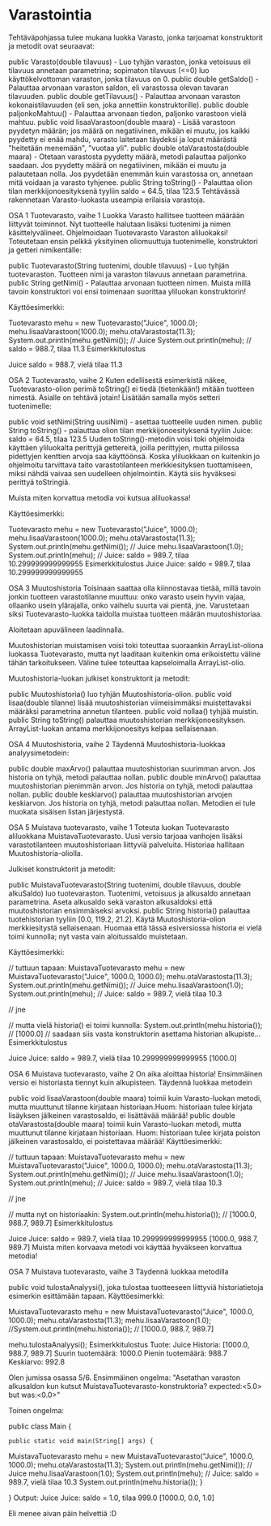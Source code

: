 # Varastointia

Tehtäväpohjassa tulee mukana luokka Varasto, jonka tarjoamat konstruktorit ja metodit ovat seuraavat:

public Varasto(double tilavuus) - Luo tyhjän varaston, jonka vetoisuus eli tilavuus annetaan parametrina; sopimaton tilavuus (<=0) luo käyttökelvottoman varaston, jonka tilavuus on 0.
public double getSaldo() - Palauttaa arvonaan varaston saldon, eli varastossa olevan tavaran tilavuuden.
public double getTilavuus() - Palauttaa arvonaan varaston kokonaistilavuuden (eli sen, joka annettiin konstruktorille).
public double paljonkoMahtuu() - Palauttaa arvonaan tiedon, paljonko varastoon vielä mahtuu.
public void lisaaVarastoon(double maara) - Lisää varastoon pyydetyn määrän; jos määrä on negatiivinen, mikään ei muutu, jos kaikki pyydetty ei enää mahdu, varasto laitetaan täydeksi ja loput määrästä "heitetään menemään", "vuotaa yli".
public double otaVarastosta(double maara) - Otetaan varastosta pyydetty määrä, metodi palauttaa paljonko saadaan. Jos pyydetty määrä on negatiivinen, mikään ei muutu ja palautetaan nolla. Jos pyydetään enemmän kuin varastossa on, annetaan mitä voidaan ja varasto tyhjenee.
public String toString() - Palauttaa olion tilan merkkijonoesityksenä tyyliin saldo = 64.5, tilaa 123.5
Tehtävässä rakennetaan Varasto-luokasta useampia erilaisia varastoja.

OSA 1
Tuotevarasto, 
vaihe 1
Luokka Varasto hallitsee tuotteen määrään liittyvät toiminnot. Nyt tuotteelle halutaan lisäksi tuotenimi ja nimen käsittelyvälineet. Ohjelmoidaan Tuotevarasto Varaston aliluokaksi! Toteutetaan ensin pelkkä yksityinen oliomuuttuja tuotenimelle, konstruktori ja getteri nimikentälle:

public Tuotevarasto(String tuotenimi, double tilavuus) - Luo tyhjän tuotevaraston. Tuotteen nimi ja varaston tilavuus annetaan parametrina.
public String getNimi() - Palauttaa arvonaan tuotteen nimen.
Muista millä tavoin konstruktori voi ensi toimenaan suorittaa yliluokan konstruktorin!

Käyttöesimerkki:

Tuotevarasto mehu = new Tuotevarasto("Juice", 1000.0);
mehu.lisaaVarastoon(1000.0);
mehu.otaVarastosta(11.3);
System.out.println(mehu.getNimi()); // Juice
System.out.println(mehu);           // saldo = 988.7, tilaa 11.3
Esimerkkitulostus

Juice
saldo = 988.7, vielä tilaa 11.3

OSA 2
Tuotevarasto, 
vaihe 2
Kuten edellisestä esimerkistä näkee, Tuotevarasto-olion perimä toString() ei tiedä (tietenkään!) mitään tuotteen nimestä. Asialle on tehtävä jotain! Lisätään samalla myös setteri tuotenimelle:

public void setNimi(String uusiNimi) - asettaa tuotteelle uuden nimen.
public String toString() - palauttaa olion tilan merkkijonoesityksenä tyyliin Juice: saldo = 64.5, tilaa 123.5
Uuden toString()-metodin voisi toki ohjelmoida käyttäen yliluokalta perittyjä gettereitä, joilla perittyjen, mutta piilossa pidettyjen kenttien arvoja saa käyttöönsä. Koska yliluokkaan on kuitenkin jo ohjelmoitu tarvittava taito varastotilanteen merkkiesityksen tuottamiseen, miksi nähdä vaivaa sen uudelleen ohjelmointiin. Käytä siis hyväksesi perittyä toStringiä.

Muista miten korvattua metodia voi kutsua aliluokassa!

Käyttöesimerkki:

Tuotevarasto mehu = new Tuotevarasto("Juice", 1000.0);
mehu.lisaaVarastoon(1000.0);
mehu.otaVarastosta(11.3);
System.out.println(mehu.getNimi()); // Juice
mehu.lisaaVarastoon(1.0);
System.out.println(mehu);           // Juice: saldo = 989.7, tilaa 10.299999999999955
Esimerkkitulostus
Juice
Juice: saldo = 989.7, tilaa 10.299999999999955

OSA 3
Muutoshistoria
Toisinaan saattaa olla kiinnostavaa tietää, millä tavoin jonkin tuotteen varastotilanne muuttuu: onko varasto usein hyvin vajaa, ollaanko usein ylärajalla, onko vaihelu suurta vai pientä, jne. Varustetaan siksi Tuotevarasto-luokka taidolla muistaa tuotteen määrän muutoshistoriaa.

Aloitetaan apuvälineen laadinnalla.

Muutoshistorian muistamisen voisi toki toteuttaa suoraankin ArrayList<Double>-oliona luokassa Tuotevarasto, mutta nyt laaditaan kuitenkin oma erikoistettu väline tähän tarkoitukseen. Väline tulee toteuttaa kapseloimalla ArrayList<Double>-olio.

Muutoshistoria-luokan julkiset konstruktorit ja metodit:

public Muutoshistoria() luo tyhjän Muutoshistoria-olion.
public void lisaa(double tilanne) lisää muutoshistorian viimeisimmäksi muistettavaksi määräksi parametrina annetun tilanteen.
public void nollaa() tyhjää muistin.
public String toString() palauttaa muutoshistorian merkkijonoesityksen. ArrayList-luokan antama merkkijonoesitys kelpaa sellaisenaan.

OSA 4
Muutoshistoria, vaihe 2
Täydennä Muutoshistoria-luokkaa analyysimetodein:

public double maxArvo() palauttaa muutoshistorian suurimman arvon. Jos historia on tyhjä, metodi palauttaa nollan.
public double minArvo() palauttaa muutoshistorian pienimmän arvon. Jos historia on tyhjä, metodi palauttaa nollan.
public double keskiarvo() palauttaa muutoshistorian arvojen keskiarvon. Jos historia on tyhjä, metodi palauttaa nollan.
Metodien ei tule muokata sisäisen listan järjestystä.

OSA 5
Muistava tuotevarasto, vaihe 1
Toteuta luokan Tuotevarasto aliluokkana MuistavaTuotevarasto. Uusi versio tarjoaa vanhojen lisäksi varastotilanteen muutoshistoriaan liittyviä palveluita. Historiaa hallitaan Muutoshistoria-oliolla.

Julkiset konstruktorit ja metodit:

public MuistavaTuotevarasto(String tuotenimi, double tilavuus, double alkuSaldo) luo tuotevaraston. Tuotenimi, vetoisuus ja alkusaldo annetaan parametrina. Aseta alkusaldo sekä varaston alkusaldoksi että muutoshistorian ensimmäiseksi arvoksi.
public String historia() palauttaa tuotehistorian tyyliin [0.0, 119.2, 21.2]. Käytä Muutoshistoria-olion merkkiesitystä sellaisenaan.
Huomaa että tässä esiversiossa historia ei vielä toimi kunnolla; nyt vasta vain aloitussaldo muistetaan.

Käyttöesimerkki:

// tuttuun tapaan:
MuistavaTuotevarasto mehu = new MuistavaTuotevarasto("Juice", 1000.0, 1000.0);
mehu.otaVarastosta(11.3);
System.out.println(mehu.getNimi()); // Juice
mehu.lisaaVarastoon(1.0);
System.out.println(mehu);           // Juice: saldo = 989.7, vielä tilaa 10.3

// jne

// mutta vielä historia() ei toimi kunnolla:
System.out.println(mehu.historia()); // [1000.0]
// saadaan siis vasta konstruktorin asettama historian alkupiste...
Esimerkkitulostus

Juice
Juice: saldo = 989.7, vielä tilaa 10.299999999999955
[1000.0]

OSA 6
Muistava tuotevarasto, vaihe 2
On aika aloittaa historia! Ensimmäinen versio ei historiasta tiennyt kuin alkupisteen. Täydennä luokkaa metodein

public void lisaaVarastoon(double maara) toimii kuin Varasto-luokan metodi, mutta muuttunut tilanne kirjataan historiaan.Huom: historiaan tulee kirjata lisäyksen jälkeinen varastosaldo, ei lisättävää määrää!
public double otaVarastosta(double maara) toimii kuin Varasto-luokan metodi, mutta muuttunut tilanne kirjataan historiaan. Huom: historiaan tulee kirjata poiston jälkeinen varastosaldo, ei poistettavaa määrää!
Käyttöesimerkki:

// tuttuun tapaan:
MuistavaTuotevarasto mehu = new MuistavaTuotevarasto("Juice", 1000.0, 1000.0);
mehu.otaVarastosta(11.3);
System.out.println(mehu.getNimi()); // Juice
mehu.lisaaVarastoon(1.0);
System.out.println(mehu);           // Juice: saldo = 989.7, vielä tilaa 10.3

// jne

// mutta nyt on historiaakin:
System.out.println(mehu.historia()); // [1000.0, 988.7, 989.7]
Esimerkkitulostus

Juice
Juice: saldo = 989.7, vielä tilaa 10.299999999999955
[1000.0, 988.7, 989.7]
Muista miten korvaava metodi voi käyttää hyväkseen korvattua metodia!

OSA 7
Muistava tuotevarasto, vaihe 3
Täydennä luokkaa metodilla

public void tulostaAnalyysi(), joka tulostaa tuotteeseen liittyviä historiatietoja esimerkin esittämään tapaan.
Käyttöesimerkki:

MuistavaTuotevarasto mehu = new MuistavaTuotevarasto("Juice", 1000.0, 1000.0);
mehu.otaVarastosta(11.3);
mehu.lisaaVarastoon(1.0);
//System.out.println(mehu.historia()); // [1000.0, 988.7, 989.7]

mehu.tulostaAnalyysi();
Esimerkkitulostus
Tuote: Juice
Historia: [1000.0, 988.7, 989.7]
Suurin tuotemäärä: 1000.0
Pienin tuotemäärä: 988.7
Keskiarvo: 992.8


Olen jumissa osassa 5/6. Ensimmäinen ongelma: "Asetathan varaston alkusaldon kun kutsut MuistavaTuotevarasto-konstruktoria? expected:<5.0> but was:<0.0>"

Toinen ongelma: 

public class Main {

    public static void main(String[] args) {
MuistavaTuotevarasto mehu = new MuistavaTuotevarasto("Juice", 1000.0, 1000.0);
mehu.otaVarastosta(11.3);
System.out.println(mehu.getNimi()); // Juice
mehu.lisaaVarastoon(1.0);
System.out.println(mehu);           // Juice: saldo = 989.7, vielä tilaa 10.3
System.out.println(mehu.historia());
    }

}
Output: Juice
Juice: saldo = 1.0, tilaa 999.0
[1000.0, 0.0, 1.0]

Eli menee aivan päin helvettiä :D
